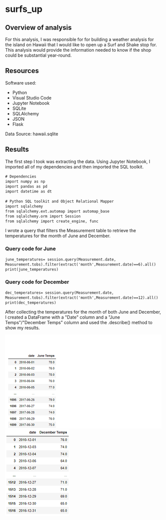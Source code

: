 # surfs_up

## Overview of analysis
For this analysis, I was responsible for for building a weather analysis for the island on Hawaii that I would like to open up a Surf and Shake stop for. This analysis would provide the information needed to know if the shop could be substantial year-round.

## Resources
Software used:
* Python
* Visual Studio Code
* Jupyter Notebook
* SQLite
* SQLAlchemy
* JSON
* Flask

Data Source:
hawaii.sqlite

## Results
The first step I took was extracting the data. Using Jupyter Notebook, I imported all of my dependencies and then imported the SQL toolkit.


```
# Dependencies
import numpy as np
import pandas as pd
import datetime as dt

# Python SQL toolkit and Object Relational Mapper
import sqlalchemy
from sqlalchemy.ext.automap import automap_base
from sqlalchemy.orm import Session
from sqlalchemy import create_engine, func
```


I wrote a query that filters the Measurement table to retrieve the temperatures for the month of June and December.

### Query code for June


```
june_temperatures= session.query(Measurement.date, Measurement.tobs).filter(extract('month',Measurement.date)==6).all()
print(june_temperatures)
```

### Query code for December

```
dec_temperatures= session.query(Measurement.date, Measurement.tobs).filter(extract('month',Measurement.date)==12).all()
print(dec_temperatures)
```

After collecting the temperatures for the month of both June and December, I created a DataFrame with a "Date" column and a "June Temps"/"December Temps" column and used the .describe() method to show my results.

![](Images/Junetempslist.png)
![](Images/decembertempslist.png)



